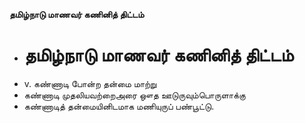 **தமிழ்நாடு மாணவர் கணினித் திட்டம்**
- # தமிழ்நாடு மாணவர் கணினித் திட்டம்
- v. கண்ணாடி போன்ற தன்மை மாற்று
- கண்ணாடி முதலியவற்றைஅரை ஔத ஊடுருவும்பொருளாக்கு
- கண்ணாடித் தன்மையினிடமாக மணியுருப் பண்பூட்டு.

